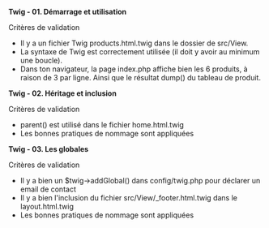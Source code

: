 **Twig - 01. Démarrage et utilisation**

Critères de validation

- Il y a un fichier Twig products.html.twig dans le dossier de src/View.
- La syntaxe de Twig est correctement utilisée (il doit y avoir au minimum une boucle).
- Dans ton navigateur, la page index.php affiche bien les 6 produits, à raison de 3 par ligne. Ainsi que le résultat dump() du tableau de produit.

**Twig - 02. Héritage et inclusion**

Critères de validation

- parent() est utilisé dans le fichier home.html.twig
- Les bonnes pratiques de nommage sont appliquées

**Twig - 03. Les globales**

Critères de validation

- Il y a bien un $twig->addGlobal() dans config/twig.php pour déclarer un email de contact
- Il y a bien l'inclusion du fichier src/View/_footer.html.twig dans le layout.html.twig
- Les bonnes pratiques de nommage sont appliquées
